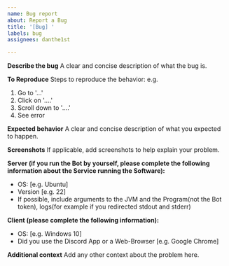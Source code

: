 ```yaml
---
name: Bug report
about: Report a Bug
title: '[Bug] '
labels: bug
assignees: danthe1st

---
```


**Describe the bug**
A clear and concise description of what the bug is.

**To Reproduce**
Steps to reproduce the behavior:
e.g.
1. Go to '...'
2. Click on '....'
3. Scroll down to '....'
4. See error


**Expected behavior**
A clear and concise description of what you expected to happen.

**Screenshots**
If applicable, add screenshots to help explain your problem.

**Server (if you run the Bot by yourself, please complete the following information about the Service running the Software):**
 - OS: [e.g. Ubuntu]
 - Version [e.g. 22]
 - If possible, include arguments to the JVM and the Program(not the Bot token), logs(for example if you redirected stdout and stderr)

**Client (please complete the following information):**
 - OS: [e.g. Windows 10]
 - Did you use the Discord App or a Web-Browser [e.g. Google Chrome]

**Additional context**
Add any other context about the problem here.

